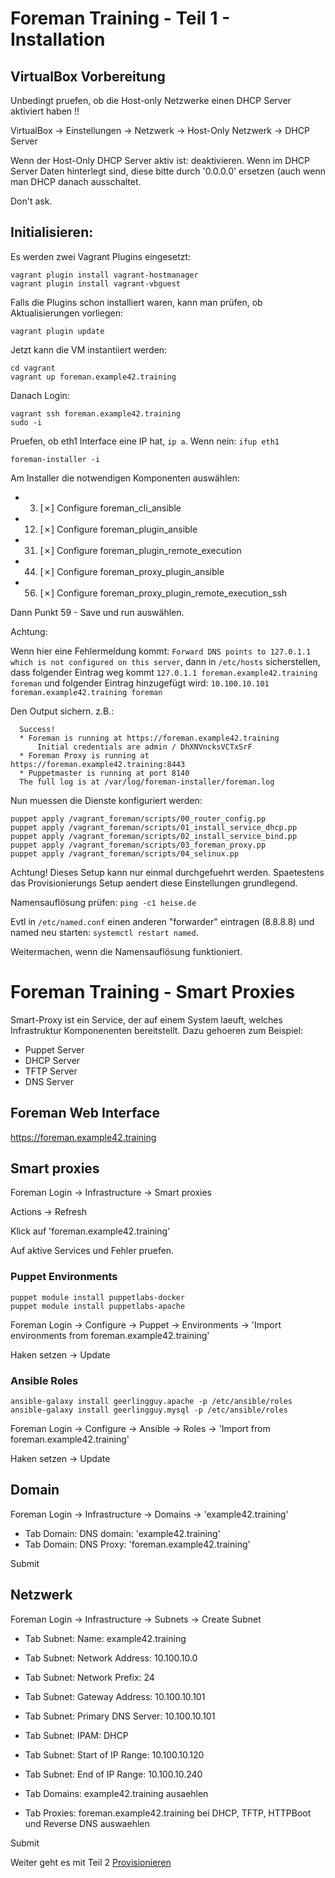 # Foreman Training - Teil 1 - Installation

## VirtualBox Vorbereitung

Unbedingt pruefen, ob die Host-only Netzwerke einen DHCP Server aktiviert haben !!

VirtualBox -> Einstellungen -> Netzwerk -> Host-Only Netzwerk -> DHCP Server

Wenn der Host-Only DHCP Server aktiv ist: deaktivieren.
Wenn im DHCP Server Daten hinterlegt sind, diese bitte durch '0.0.0.0' ersetzen (auch wenn man DHCP danach ausschaltet.

Don't ask.

## Initialisieren:

Es werden zwei Vagrant Plugins eingesetzt:

    vagrant plugin install vagrant-hostmanager
    vagrant plugin install vagrant-vbguest

Falls die Plugins schon installiert waren, kann man prüfen, ob Aktualisierungen vorliegen:

    vagrant plugin update

Jetzt kann die VM instantiiert werden:

    cd vagrant
    vagrant up foreman.example42.training

Danach Login:

    vagrant ssh foreman.example42.training
    sudo -i

Pruefen, ob eth1 Interface eine IP hat, ```ip a```. Wenn nein: ```ifup eth1```

    foreman-installer -i

Am Installer die notwendigen Komponenten auswählen:

- 3. [✗] Configure foreman_cli_ansible
- 12. [✗] Configure foreman_plugin_ansible
- 31. [✗] Configure foreman_plugin_remote_execution
- 44. [✗] Configure foreman_proxy_plugin_ansible
- 56. [✗] Configure foreman_proxy_plugin_remote_execution_ssh

Dann Punkt 59 - Save und run auswählen.

Achtung:

Wenn hier eine Fehlermeldung kommt: `Forward DNS points to 127.0.1.1 which is not configured on this server`, dann in `/etc/hosts` sicherstellen, dass folgender Eintrag weg kommt `127.0.1.1 foreman.example42.training foreman` und folgender Eintrag hinzugefügt wird: `10.100.10.101 foreman.example42.training foreman`

Den Output sichern. z.B.:

      Success!
      * Foreman is running at https://foreman.example42.training
          Initial credentials are admin / DhXNVncksVCTxSrF
      * Foreman Proxy is running at https://foreman.example42.training:8443
      * Puppetmaster is running at port 8140
      The full log is at /var/log/foreman-installer/foreman.log

Nun muessen die Dienste konfiguriert werden:

    puppet apply /vagrant_foreman/scripts/00_router_config.pp
    puppet apply /vagrant_foreman/scripts/01_install_service_dhcp.pp
    puppet apply /vagrant_foreman/scripts/02_install_service_bind.pp
    puppet apply /vagrant_foreman/scripts/03_foreman_proxy.pp
    puppet apply /vagrant_foreman/scripts/04_selinux.pp

Achtung! Dieses Setup kann nur einmal durchgefuehrt werden.
Spaetestens das Provisionierungs Setup aendert diese Einstellungen grundlegend.

Namensauflösung prüfen: `ping -c1 heise.de`

Evtl in `/etc/named.conf` einen anderen "forwarder" eintragen (8.8.8.8) und named neu starten: `systemctl restart named`.

Weitermachen, wenn die Namensauflösung funktioniert.

# Foreman Training - Smart Proxies

Smart-Proxy ist ein Service, der auf einem System laeuft, welches Infrastruktur Komponenenten bereitstellt.
Dazu gehoeren zum Beispiel:

  - Puppet Server
  - DHCP Server
  - TFTP Server
  - DNS Server

## Foreman Web Interface

https://foreman.example42.training

## Smart proxies

Foreman Login -> Infrastructure -> Smart proxies

Actions -> Refresh

Klick auf 'foreman.example42.training'

Auf aktive Services und Fehler pruefen.

### Puppet Environments

    puppet module install puppetlabs-docker
    puppet module install puppetlabs-apache

Foreman Login -> Configure -> Puppet -> Environments -> 'Import environments from foreman.example42.training'

Haken setzen -> Update

### Ansible Roles

    ansible-galaxy install geerlingguy.apache -p /etc/ansible/roles
    ansible-galaxy install geerlingguy.mysql -p /etc/ansible/roles

Foreman Login -> Configure -> Ansible -> Roles -> 'Import from foreman.example42.training'

Haken setzen -> Update

## Domain

Foreman Login -> Infrastructure -> Domains -> 'example42.training'

- Tab Domain: DNS domain: 'example42.training'
- Tab Domain: DNS Proxy: 'foreman.example42.training'

Submit

## Netzwerk

Foreman Login -> Infrastructure -> Subnets -> Create Subnet

- Tab Subnet: Name: example42.training
- Tab Subnet: Network Address: 10.100.10.0
- Tab Subnet: Network Prefix: 24
- Tab Subnet: Gateway Address: 10.100.10.101
- Tab Subnet: Primary DNS Server: 10.100.10.101
- Tab Subnet: IPAM: DHCP
- Tab Subnet: Start of IP Range: 10.100.10.120
- Tab Subnet: End of IP Range: 10.100.10.240

- Tab Domains: example42.training ausaehlen

- Tab Proxies: foreman.example42.training bei DHCP, TFTP, HTTPBoot und Reverse DNS auswaehlen

Submit

Weiter geht es mit Teil 2 [Provisionieren](../02_provisioning)
